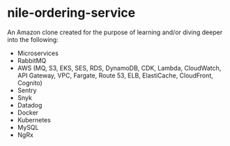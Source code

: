 # nile-ordering-service
An Amazon clone created for the purpose of learning and/or diving deeper into the following:
- Microservices
- RabbitMQ
- AWS (MQ, S3, EKS, SES, RDS, DynamoDB, CDK, Lambda, CloudWatch, API Gateway, VPC, Fargate, Route 53, ELB, ElastiCache, CloudFront, Cognito)
- Sentry
- Snyk
- Datadog
- Docker
- Kubernetes
- MySQL
- NgRx
